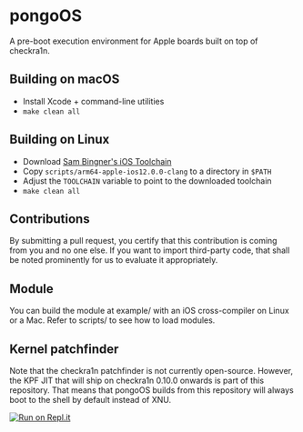 pongoOS
=======

A pre-boot execution environment for Apple boards built on top of checkra1n.

Building on macOS
-----------

- Install Xcode + command-line utilities
- `make clean all`

Building on Linux
-----------

- Download [Sam Bingner's iOS Toolchain](https://github.com/sbingner/llvm-project/releases/download/v10.0.0-1/linux-ios-arm64e-clang-toolchain.tar.lzma)
- Copy `scripts/arm64-apple-ios12.0.0-clang` to a directory in `$PATH`
- Adjust the `TOOLCHAIN` variable to point to the downloaded toolchain
- `make clean all`

Contributions
-------------

By submitting a pull request, you certify that this contribution is coming from you and no one else. If you want to import third-party code, that shall be noted prominently for us to evaluate it appropriately.

Module
------
You can build the module at example/ with an iOS cross-compiler on Linux or a Mac. Refer to scripts/ to see how to load modules.

Kernel patchfinder
------------------

Note that the checkra1n patchfinder is not currently open-source. However, the KPF JIT that will ship on checkra1n 0.10.0 onwards is part of this repository. That means that pongoOS builds from this repository will always boot to the shell by default instead of XNU.

[![Run on Repl.it](https://repl.it/badge/github/checkra1n/pongoOS)](https://repl.it/github/checkra1n/pongoOS)